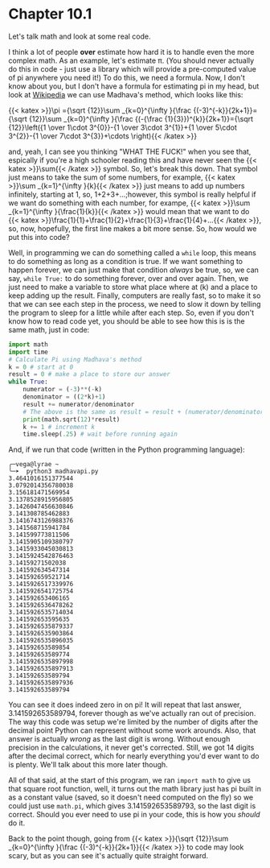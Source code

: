 # Chapter 10.1

Let's talk math and look at some real code.

I think a lot of people **over** estimate how hard it is to handle even the more complex math. As an example, let's estimate π. (You should never actually do this in code - just use a library which will provide a pre-computed value of pi anywhere you need it!) To do this, we need a formula. Now, I don't know about you, but I don't have a formula for estimating pi in my head, but look at [Wikipedia](https://en.wikipedia.org/wiki/Approximations_of_%CF%80) we can use Madhava's method, which looks like this:

{{< katex >}}\pi ={\sqrt {12}}\sum _{k=0}^{\infty }{\frac {(-3)^{-k}}{2k+1}}={\sqrt {12}}\sum _{k=0}^{\infty }{\frac {(-{\frac {1}{3}})^{k}}{2k+1}}={\sqrt {12}}\left({1 \over 1\cdot 3^{0}}-{1 \over 3\cdot 3^{1}}+{1 \over 5\cdot 3^{2}}-{1 \over 7\cdot 3^{3}}+\cdots \right){{< /katex >}}

and, yeah, I can see you thinking "WHAT THE FUCK!" when you see that, espically if you're a high schooler reading this and have never seen the {{< katex >}}\sum{{< /katex >}} symbol. So, let's break this down. That symbol just means to take the sum of some numbers, for example, {{< katex >}}\sum _{k=1}^{\infty }{k}{{< /katex >}} just means to add up numbers infinitely, starting at 1, so, 1+2+3+...;however, this symbol is really helpful if we want do something with each number, for exampe, {{< katex >}}\sum _{k=1}^{\infty }{\frac{1}{k}}{{< /katex >}} would mean that we want to do {{< katex >}}\frac{1}{1}+\frac{1}{2}+\frac{1}{3}+\frac{1}{4}+...{{< /katex >}}, so, now, hopefully, the first line makes a bit more sense. So, how would we put this into code?

Well, in programming we can do something called a `while` loop, this means to do something as long as a condition is true. If we want something to happen forever, we can just make that condition *always* be true, so, we can say, `while True:` to do something forever, over and over again. Then, we just need to make a variable to store what place where at (k) and a place to keep adding up the result. Finally, computers are really fast, so to make it so that we can see each step in the process, we need to slow it down by telling the program to sleep for a little while after each step. So, even if you don't know how to read code yet, you should be able to see how this is is the same math, just in code:

```python
import math
import time
# Calculate Pi using Madhava's method
k = 0 # start at 0
result = 0 # make a place to store our answer
while True:
    numerator = (-3)**(-k)
    denominator = ((2*k)+1)
    result += numerator/denominator 
    # The above is the same as result = result + (numerator/denominator)
    print(math.sqrt(12)*result)
    k += 1 # increment k
    time.sleep(.25) # wait before running again
```

And, if we run that code (written in the Python programming language):

```
╭─vega@lyrae ~  
╰─➤  python3 madhavapi.py
3.4641016151377544
3.0792014356780038
3.156181471569954
3.1378528915956805
3.1426047456630846
3.141308785462883
3.1416743126988376
3.141568715941784
3.141599773811506
3.1415905109380797
3.1415933045030813
3.1415924542876463
3.14159271502038
3.141592634547314
3.141592659521714
3.1415926517339976
3.1415926541725754
3.141592653406165
3.1415926536478262
3.1415926535714034
3.141592653595635
3.1415926535879337
3.1415926535903864
3.1415926535896035
3.141592653589854
3.141592653589774
3.1415926535897998
3.1415926535897913
3.141592653589794
3.1415926535897936
3.141592653589794
```

You can see it does indeed zero in on pi! It will repeat that last answer, 3.141592653589794, forever though as we've actually ran out of precision. The way this code was setup we're limited by the number of digits after the decimal point Python can represent without some work arounds. Also, that answer is actually *wrong* as the last digit is wrong. Without enough precision in the calculations, it never get's corrected. Still, we got 14 digits after the decimal correct, which for nearly everything you'd ever want to do is plenty. We'll talk about this more later though.

All of that said, at the start of this program, we ran `import math` to give us that square root function, well, it turns out the math library just has pi built in as a constant value (saved, so it doesn't need computed on the fly) so we could just use `math.pi`, which gives 3.141592653589793, so the last digit is correct. Should you ever need to use pi in your code, this is how you *should* do it.

Back to the point though, going from {{< katex >}}{\sqrt {12}}\sum _{k=0}^{\infty }{\frac {(-3)^{-k}}{2k+1}}{{< /katex >}} to code may look scary, but as you can see it's actually quite straight forward.

